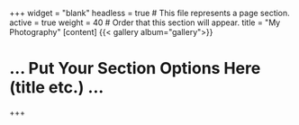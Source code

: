 +++
widget = "blank"
headless = true  # This file represents a page section.
active = true
weight = 40  # Order that this section will appear.
title = "My Photography"
[content]
	{{< gallery album="gallery">}}
# ... Put Your Section Options Here (title etc.) ...

+++